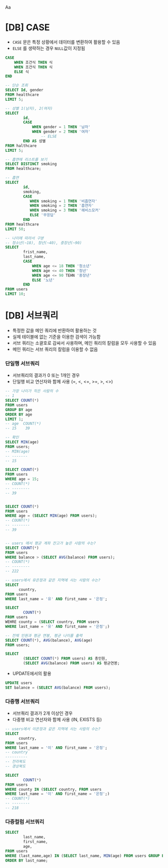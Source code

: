 Aa

# [DB] CASE

- `CASE` 문은 특정 상황에서 데이터를 변환하여 활용할 수 있음 
- `ELSE` 를 생략하는 경우 `NULL`값이 지정됨

````sql
CASE
	WHEN 조건식 THEN 식
	WHEN 조건식 THEN 식
	ELSE 식
END 
````

````sql
-- 단순 조회
SELECT Id, gender 
FROM healthcare 
LIMIT 5;

-- 성별 1(남자), 2(여자)
SELECT
		id, 
		CASE
			WHEN gender = 1 THEN '남자'
			WHEN gender = 2 THEN '여자'
				-- ELSE
		END AS 성별 
FROM halthcare
LIMIT 5;
````

```sql
-- 흡연에 리스트를 보기
SELECT DISTINCT smoking
FROM healthcare;

-- 흡연
SELECT
		id, 
		smoking,
		CASE
		   WHEN smoking = 1 THEN '비흡연자'
		   WHEN smoking = 2 THEN '흡연자'
		   WHEN smoking = 3 THEN '헤비스모커'
		   ELSE '무응답'
		END
FROM healthcare
LIMIT 50;
```

```sql
-- 나이에 따라서 구분
-- 청소년(~18), 청년(~40), 중장년(~90)
SELECT 
		frist_name,
		last_name,
		CASE 
			WHEN age <= 18 THEN '청소년'
			WHEN age <= 40 THEN '청년'
			WHEN age <= 90 TEHN '중장년'
			ELSE '노년'
		END
FROM users
LIMIT 10;
```



# [DB] 서브쿼리

- 특정한 값을 메인 쿼리에 반환하여 활용하는 것 
- 실제 테이블에 없는 기준을 이용한 검색이 가능함
- 서브 쿼리는 소괄호로 감싸서 사용하며, 메인 쿼리의 칼럼을 모두 사용할 수 있음
- 메인 쿼리는 서브 쿼리의 칼럼을 이용할 수 없음



### 단일행 서브쿼리

- 서브쿼리의 결과가 0 또는 1개인 경우
- 단일행 비교 연산자와 함께 사용 (=, <, <=, >=, >, <>)

````sql
-- 가장 나이가 작은 사람의 수 
-- 1
SELECT COUNT(*)
FROM users
GROUP BY age
ORDER BY age
LIMIT 1;
-- age  COUNT(*)
-- 15    39

-- 확인
SELECT MIN(age)
FROM users;
-- MIN(age)
-- -------
-- 15

SELECT COUNT(*)
FROM users
WHERE age = 15;
-- COUNT(*)
-- --------
-- 39


SELECT COUNT(*)
FROM users
WHERE age = (SELECT MIN(age) FROM users);
-- COUNT(*)
-- --------
-- 39


-- users 에서 평균 계좌 잔고가 높은 사람의 수는?
SELECT COUNT(*) 
FROM users
WHERE balance > (SELECT AVG(balance) FROM users);
-- COUNT(*)
-- --------
-- 222
````

````sql
-- users에서 유은정과 같은 지역에 사는 사람의 수는?
SELECT 
	  country,
FROM users
WHERE last_name = '유' AND first_name = '은정';

SELECT 
		COUNT(*)
FROM users
WEHRE county = (SELECT country, FROM users
WHERE last_name = '유' AND first_name = '은정';)
````

```sql
-- 전체 인원과 평균 연봉, 평균 나이를 출력
SELECT COUNT(*), AVG(balance), AVG(age)
FROM users;

SELECT 
		(SELECT COUNT(*) FROM users) AS 총인원,
		(SELECT AVG(balance) FROM users) AS 평균연봉;
```

- UPDATE에서의 활용

```sql
UPDATE users
SET balance = (SELECT AVG(balance) FROM users);
```



### 다중행 서브쿼리 

- 서브쿼리 결과가 2개 이상인 경우
- 다중행 비교 연선자와 함께 사용 (IN, EXISTS 등)

````sql
-- users에서 이은정과 같은 지역에 사는 사람의 수는?
SELECT 
	  country,
FROM users
WHERE last_name = '이' AND first_name = '은정';
-- country
----------
-- 전라북도
-- 경상북도

SELECT 
		COUNT(*)
FROM users
WHERE county IN (SELECT country, FROM users
WHERE last_name = '이' AND first_name = '은정';)
-- COUNT(*)
-- --------
-- 218
````



### 다중컬럼 서브쿼리

````sql
SELECT 
		last_name,
		first_name,
		age,
FROM users
WHERE (last_name,age) IN (SELECT last_name, MIN(age) FROM users GROUP BY last_name)
ORDER BY last_name;
````